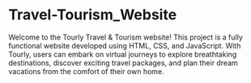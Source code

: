 # Travel-Tourism_Website
Welcome to the Tourly Travel &amp; Tourism website! This project is a fully functional website developed using HTML, CSS, and JavaScript. With Tourly, users can embark on virtual journeys to explore breathtaking destinations, discover exciting travel packages, and plan their dream vacations from the comfort of their own home.

